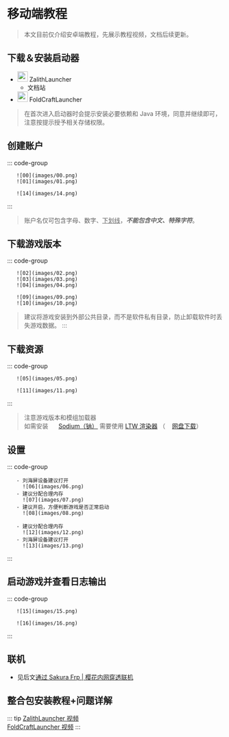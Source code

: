 # <i class="fa-solid fa-mobile"></i> 移动端教程
<ArticleMetadata />

> 本文目前仅介绍安卓端教程，先展示教程视频，文档后续更新。

## 下载＆安装启动器
- <img src="https://avatars.githubusercontent.com/u/190403391?s=200&v=4" width="24" /> ZalithLauncher <a href="https://zalithlauncher.cn/download.html" target="_blank"><i class="fa-solid fa-download"></i></a>
  - 文档站 <a href="https://zalithlauncher.cn/" target="_blank"><i class="fa-solid fa-book"></i></a>
- <img src="https://avatars.githubusercontent.com/u/114871581?s=200&v=4" width="24" /> FoldCraftLauncher <a href="https://github.com/FCL-Team/FoldCraftLauncher/releases" target="_blank"><i class="fa-solid fa-download"></i></a>

> 在首次进入启动器时会提示安装必要依赖和 Java 环境，同意并继续即可，注意按提示授予相关存储权限。
## 创建账户
::: code-group


```md:img [<img src="https://avatars.githubusercontent.com/u/190403391?s=200&v=4" width="24" /> ZalithLauncher]
   ![00](images/00.png)
   ![01](images/01.png)

```

```md:img [<img src="https://avatars.githubusercontent.com/u/114871581?s=200&v=4" width="24" /> FoldCraftLauncher]
   ![14](images/14.png)

```

:::

> 账户名仅可包含字母、数字、<u>下划线</u>，***不能包含中文、特殊字符***。
## 下载游戏版本
::: code-group


```md:img [<img src="https://avatars.githubusercontent.com/u/190403391?s=200&v=4" width="24" /> ZalithLauncher]
   ![02](images/02.png)
   ![03](images/03.png)
   ![04](images/04.png)

```

```md:img [<img src="https://avatars.githubusercontent.com/u/114871581?s=200&v=4" width="24" /> FoldCraftLauncher]
   ![09](images/09.png)
   ![10](images/10.png)

```

> 建议将游戏安装到外部公共目录，而不是软件私有目录，防止卸载软件时丢失游戏数据。
:::

## 下载资源
::: code-group


```md:img [<img src="https://avatars.githubusercontent.com/u/190403391?s=200&v=4" width="24" /> ZalithLauncher]
   ![05](images/05.png)

```

```md:img [<img src="https://avatars.githubusercontent.com/u/114871581?s=200&v=4" width="24" /> FoldCraftLauncher]
   ![11](images/11.png)

```

:::

> 注意游戏版本和模组加载器<br/>
> 如需安装 <img src="https://cdn.modrinth.com/data/AANobbMI/295862f4724dc3f78df3447ad6072b2dcd3ef0c9_96.webp" width="16" /> [Sodium（钠）](https://modrinth.com/mod/sodium) 需要使用 [LTW 渲染器](https://github.com/ShirosakiMio/FCLRendererPlugin/releases/tag/Renderer) （<a href="https://pan.quark.cn/s/a9f6e9d860d9#/list/share" target="_blank"><img src="https://pan.quark.cn/favicon.ico" width="16" />网盘下载</a>）
## 设置
::: code-group


```md:img [<img src="https://avatars.githubusercontent.com/u/190403391?s=200&v=4" width="24" /> ZalithLauncher]
   - 刘海屏设备建议打开
     ![06](images/06.png)
   - 建议分配合理内存
     ![07](images/07.png)
   - 建议开启，方便判断游戏是否正常启动
     ![08](images/08.png)

```

```md:img [<img src="https://avatars.githubusercontent.com/u/114871581?s=200&v=4" width="24" /> FoldCraftLauncher]
   - 建议分配合理内存
     ![12](images/12.png)
   - 刘海屏设备建议打开
     ![13](images/13.png)

```

:::

## 启动游戏并查看日志输出
::: code-group


```md:img [<img src="https://avatars.githubusercontent.com/u/190403391?s=200&v=4" width="24" /> ZalithLauncher]
   ![15](images/15.png)

```

```md:img [<img src="https://avatars.githubusercontent.com/u/114871581?s=200&v=4" width="24" /> FoldCraftLauncher]
   ![16](images/16.png)

```

:::

## 联机
- 见后文[通过 Sakura Frp | 樱花内网穿透联机](http://localhost:5173/start/JE/%E8%81%94%E6%9C%BA/#%E9%80%9A%E8%BF%87-sakura-frp-%E6%A8%B1%E8%8A%B1%E5%86%85%E7%BD%91%E7%A9%BF%E9%80%8F-%E4%B8%BB%E6%B5%81%E5%B9%B3%E5%8F%B0%E5%9D%87%E6%94%AF%E6%8C%81)

## 整合包安装教程+问题详解
<BilibiliVideo bvid="BV1kfupzCECu" />

::: tip
[ZalithLauncher 视频](https://www.bilibili.com/video/BV12BXvYEEx1)<br/>
[FoldCraftLauncher 视频](https://www.bilibili.com/video/BV1pLKVzGEXA)
:::